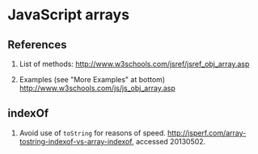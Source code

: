 # JavaScript arrays

## References

1. List of methods: http://www.w3schools.com/jsref/jsref_obj_array.asp

2. Examples (see "More Examples" at bottom) http://www.w3schools.com/js/js_obj_array.asp

## indexOf

1. Avoid use of `toString` for reasons of speed. http://jsperf.com/array-tostring-indexof-vs-array-indexof, accessed 20130502.
